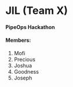 # JIL (Team X)
#### PipeOps Hackathon

#### Members: 
1. Mofi
2. Precious
3. Joshua
4. Goodness
5. Joseph
